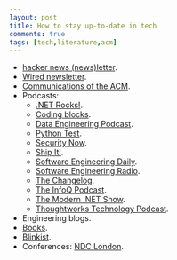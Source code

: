 ```yaml
---
layout: post
title: How to stay up-to-date in tech
comments: true
tags: [tech,literature,acm]
---
```


- [hacker news (news)letter](https://hackernewsletter.com).
- [Wired newsletter](https://www.wired.com/newsletter).
- [Communications of the ACM](https://cacm.acm.org).
- Podcasts:
    - [.NET Rocks!](https://www.dotnetrocks.com/).
    - [Coding blocks](https://www.codingblocks.net/).
    - [Data Engineering Podcast](https://www.dataengineeringpodcast.com).
    - [Python Test](https://podcast.pythontest.com/).
    - [Security Now](https://www.grc.com/securitynow.htm).
    - [Ship It!](https://changelog.com/shipit).
    - [Software Engineering Daily](https://softwareengineeringdaily.com/).
    - [Software Engineering Radio](https://se-radio.net/).
    - [The Changelog](https://changelog.com/podcast).
    - [The InfoQ Podcast](https://www.infoq.com/the-infoq-podcast/).
    - [The Modern .NET Show](https://dotnetcore.show/).
    - [Thoughtworks Technology Podcast](https://www.thoughtworks.com/en-gb/insights/podcasts/technology-podcasts).
- Engineering blogs.
- [Books](https://ovidiuparvu.me/2024/02/01/ovi-digital-library).
- [Blinkist](https://www.blinkist.com).
- Conferences:
    [NDC London](https://ndclondon.com).
